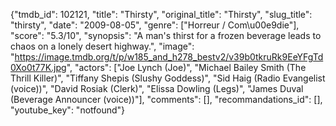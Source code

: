 {"tmdb_id": 102121, "title": "Thirsty", "original_title": "Thirsty", "slug_title": "thirsty", "date": "2009-08-05", "genre": ["Horreur / Com\u00e9die"], "score": "5.3/10", "synopsis": "A man's thirst for a frozen beverage leads to chaos on a lonely desert highway.", "image": "https://image.tmdb.org/t/p/w185_and_h278_bestv2/v39b0tkruRk9EeYFgTd0Xo0t77K.jpg", "actors": ["Joe Lynch (Joe)", "Michael Bailey Smith (The Thrill Killer)", "Tiffany Shepis (Slushy Goddess)", "Sid Haig (Radio Evangelist (voice))", "David Rosiak (Clerk)", "Elissa Dowling (Legs)", "James Duval (Beverage Announcer (voice))"], "comments": [], "recommandations_id": [], "youtube_key": "notfound"}